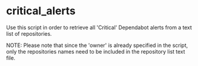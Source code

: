 # critical_alerts

Use this script in order to retrieve all 'Critical' Dependabot alerts from a text list of repositories.

NOTE:
Please note that since the 'owner' is already specified in the script, only the repositories names need to be included in the repository list text file.
